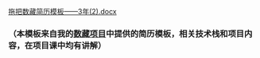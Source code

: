 [拖把数藏简历模板——3年(2).docx](https://www.yuque.com/attachments/yuque/0/2025/docx/5378072/1739360549553-15502d8b-40d4-4a7e-a0df-c589b450469f.docx)



### （本模板来自我的[数藏项目](https://www.yuque.com/hollis666/qyhor6/dgolk0cckpb94sia)中提供的简历模板，相关技术栈和项目内容，在项目课中均有讲解）
